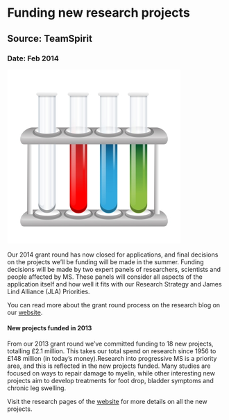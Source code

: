 # Funding new research projects
## Source: TeamSpirit
### Date: Feb 2014

![Test Tubes](test_tubes.jpg)

Our 2014 grant round has now closed for applications, and final decisions on the projects we’ll be funding will be made in the summer.
Funding decisions will be made by two expert panels of researchers, scientists and people affected by MS. These panels will consider all aspects of the application itself and how well it fits with our Research Strategy and James Lind Alliance (JLA) Priorities.

You can read more about the grant round process on the research blog on our [website](http://www.mssociety.org.uk/ms-support/practical-and-financial-help/work-and-money/grants "MS Society Grants").

#### New projects funded in 2013

From our 2013 grant round we’ve committed funding to 18 new projects, totalling £2.1 million. This takes our total spend on research since 1956 to £148 million (in today’s money).Research into progressive MS is a priority area, and this is reflected in the new projects funded. Many studies are focused on ways to repair damage to myelin, while other interesting new projects aim to develop treatments for foot drop, bladder symptoms and chronic leg swelling.

Visit the research pages of the [website](http://www.mssociety.org.uk/ms-news-research/ms-research "MS Society Research") for more details on all the new projects.
